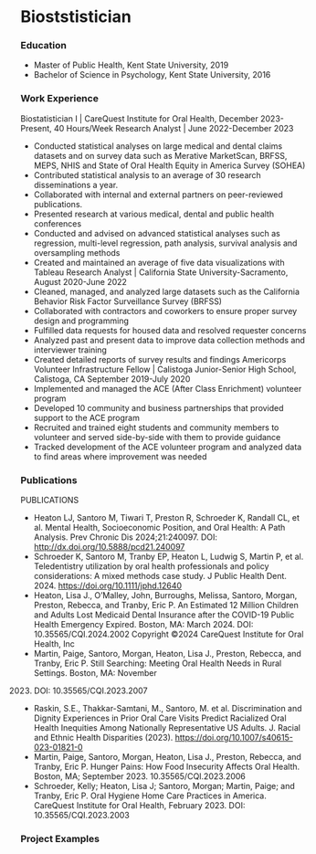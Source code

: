 # Bioststistician 
### Education
- Master of Public Health, Kent State University, 2019
- Bachelor of Science in Psychology, Kent State University, 2016
### Work Experience
Biostatistician I | CareQuest Institute for Oral Health, December 2023-Present, 40
Hours/Week
Research Analyst | June 2022-December 2023
- Conducted statistical analyses on large medical and dental claims datasets and on survey
data such as Merative MarketScan, BRFSS, MEPS, NHIS and State of Oral Health
Equity in America Survey (SOHEA)
- Contributed statistical analysis to an average of 30 research disseminations a year.
- Collaborated with internal and external partners on peer-reviewed publications.
- Presented research at various medical, dental and public health conferences
- Conducted and advised on advanced statistical analyses such as regression, multi-level
regression, path analysis, survival analysis and oversampling methods
- Created and maintained an average of five data visualizations with Tableau
Research Analyst | California State University-Sacramento, August 2020-June 2022
- Cleaned, managed, and analyzed large datasets such as the California Behavior Risk
Factor Surveillance Survey (BRFSS)
- Collaborated with contractors and coworkers to ensure proper survey design and
programming
- Fulfilled data requests for housed data and resolved requester concerns
- Analyzed past and present data to improve data collection methods and interviewer
training
- Created detailed reports of survey results and findings
Americorps Volunteer Infrastructure Fellow | Calistoga Junior-Senior High School,
Calistoga, CA September 2019-July 2020
- Implemented and managed the ACE (After Class Enrichment) volunteer program
- Developed 10 community and business partnerships that provided support to the ACE
program
- Recruited and trained eight students and community members to volunteer and served
side-by-side with them to provide guidance
- Tracked development of the ACE volunteer program and analyzed data to find areas
where improvement was needed
### Publications 
PUBLICATIONS
- Heaton LJ, Santoro M, Tiwari T, Preston R, Schroeder K, Randall CL, et al. Mental
Health, Socioeconomic Position, and Oral Health: A Path Analysis. Prev Chronic Dis
2024;21:240097. DOI: http://dx.doi.org/10.5888/pcd21.240097
- Schroeder K, Santoro M, Tranby EP, Heaton L, Ludwig S, Martin P, et al. Teledentistry
utilization by oral health professionals and policy considerations: A mixed methods case
study. J Public Health Dent. 2024. https://doi.org/10.1111/jphd.12640
- Heaton, Lisa J., O’Malley, John, Burroughs, Melissa, Santoro, Morgan, Preston,
Rebecca, and Tranby, Eric P. An Estimated 12 Million Children and Adults Lost Medicaid
Dental Insurance after the COVID-19 Public Health Emergency Expired. Boston, MA:
March 2024. DOI: 10.35565/CQI.2024.2002 Copyright ©2024 CareQuest Institute for
Oral Health, Inc
- Martin, Paige, Santoro, Morgan, Heaton, Lisa J., Preston, Rebecca, and Tranby, Eric
P. Still Searching: Meeting Oral Health Needs in Rural Settings. Boston, MA: November
2023. DOI: 10.35565/CQI.2023.2007
- Raskin, S.E., Thakkar-Samtani, M., Santoro, M. et al. Discrimination and Dignity
Experiences in Prior Oral Care Visits Predict Racialized Oral Health Inequities Among
Nationally Representative US Adults. J. Racial and Ethnic Health Disparities (2023).
https://doi.org/10.1007/s40615-023-01821-0
- Martin, Paige, Santoro, Morgan, Heaton, Lisa J., Preston, Rebecca, and Tranby, Eric P.
Hunger Pains: How Food Insecurity Affects Oral Health. Boston, MA; September 2023.
10.35565/CQI.2023.2006
- Schroeder, Kelly; Heaton, Lisa J; Santoro, Morgan; Martin, Paige; and Tranby, Eric P.
Oral Hygiene Home Care Practices in America. CareQuest Institute for Oral Health,
February 2023. DOI: 10.35565/CQI.2023.2003
### Project Examples 
